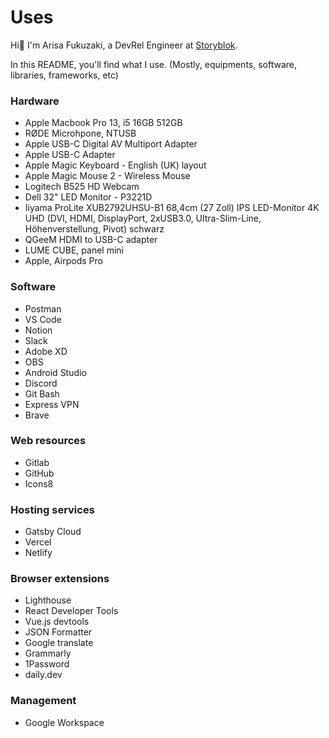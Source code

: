 # Uses

Hi👋 I'm Arisa Fukuzaki, a DevRel Engineer at [Storyblok](https://www.storyblok.com/).

In this README, you'll find what I use. (Mostly, equipments, software, libraries, frameworks, etc)

### Hardware

- Apple Macbook Pro 13, i5 16GB 512GB
- RØDE Microhpone, NTUSB
- Apple USB-C Digital AV Multiport Adapter
- Apple USB-C Adapter
- Apple Magic Keyboard - English (UK) layout
- Apple Magic Mouse 2 - Wireless Mouse
- Logitech B525 HD Webcam
- Dell 32" LED Monitor - P3221D
- Iiyama ProLite XUB2792UHSU-B1 68,4cm (27 Zoll) IPS LED-Monitor 4K UHD (DVI, HDMI, DisplayPort, 2xUSB3.0, Ultra-Slim-Line, Höhenverstellung, Pivot) schwarz
- QGeeM HDMI to USB-C adapter
- LUME CUBE, panel mini
- Apple, Airpods Pro

### Software

- Postman
- VS Code
- Notion
- Slack
- Adobe XD
- OBS
- Android Studio
- Discord
- Git Bash
- Express VPN
- Brave

### Web resources

- Gitlab
- GitHub
- Icons8

### Hosting services

- Gatsby Cloud
- Vercel
- Netlify

### Browser extensions

- Lighthouse
- React Developer Tools
- Vue.js devtools
- JSON Formatter
- Google translate
- Grammarly
- 1Password
- daily.dev

### Management

- Google Workspace